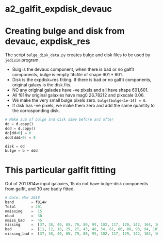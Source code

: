 # a2_galfit_expdisk_devauc

# Creating bulge and disk from devauc, expdisk_res
The script `bulge_disk_data.py` creates bulge and disk files to be used by `jedisim` program.
- Bulg is the devauc component, when there is bad or no galfit components, bulge is empty fitsfile of shape 601 * 601.
- Disk is the expdisk+res fitting. If there is bad or no galfit components, original galaxy is the disk.fits.
- NO any original galaxies have -ve pixels and all have shape 601,601.
- All f814w original galaxies have mag0 26.78212 and pixscale 0.06.
- We make the very small bulge pixels zero. `bulge[bulge<1e-14] = 0`.
- If disk has -ve pixels, we make them zero and add the same quantity to the corrosponding disk.
```python
# Make sum of bulge and disk same before and after
dd = d.copy()
ddd = d.copy()
dd[dd<0] = 0
ddd[ddd>0] = 0

disk = dd
bulge = b + ddd
```


# This particular galfit fitting
Out of 201 f814w input galaxies, 15 do not have bulge-disk components from galfit, and 30 are badly fitted.
```python
# Date: Mar 2018
band        = f814w
Total       = 201
nmissing    =  15
nbad        =  30
nmiss_bad   =  45
missing     =  [37, 38, 40, 65, 79, 80, 99, 102, 117, 129, 142, 164, 165, 177, 192]
bad         =  [11, 12, 18, 25, 27, 43, 48, 54, 61, 66, 88, 93, 94, 107, 110, 120, 126, 137, 145, 146, 149, 152, 161, 163, 167, 168, 175, 183, 195, 196]
missing_bad =  [37, 38, 40, 65, 79, 80, 99, 102, 117, 129, 142, 164, 165, 177, 192, 11, 12, 18, 25, 27, 43, 48, 54, 61, 66, 88, 93, 94, 107, 110, 120, 126, 137, 145, 146, 149, 152, 161, 163, 167, 168, 175, 183, 195, 196]
```
